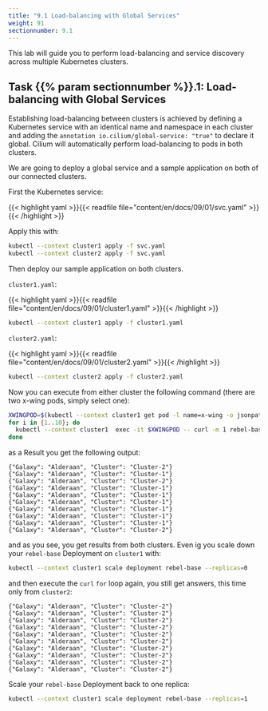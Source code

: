 ```yaml
---
title: "9.1 Load-balancing with Global Services"
weight: 91
sectionnumber: 9.1
---
```


This lab will guide you to perform load-balancing and service discovery across multiple Kubernetes clusters.


## Task {{% param sectionnumber %}}.1: Load-balancing with Global Services

Establishing load-balancing between clusters is achieved by defining a Kubernetes service with an identical name and namespace in each cluster and adding the `annotation io.cilium/global-service: "true"` to declare it global. Cilium will automatically perform load-balancing to pods in both clusters.

We are going to deploy a global service and a sample application on both of our connected clusters.

First the Kubernetes service:

{{< highlight yaml >}}{{< readfile file="content/en/docs/09/01/svc.yaml" >}}{{< /highlight >}}

Apply this with:

```bash
kubectl --context cluster1 apply -f svc.yaml
kubectl --context cluster2 apply -f svc.yaml
```

Then deploy our sample application on both clusters.

`cluster1.yaml`:

{{< highlight yaml >}}{{< readfile file="content/en/docs/09/01/cluster1.yaml" >}}{{< /highlight >}}

```bash
kubectl --context cluster1 apply -f cluster1.yaml
```

`cluster2.yaml`:

{{< highlight yaml >}}{{< readfile file="content/en/docs/09/01/cluster2.yaml" >}}{{< /highlight >}}

```bash
kubectl --context cluster2 apply -f cluster2.yaml
```

Now you can execute from either cluster the following command (there are two x-wing pods, simply select one):

```bash
XWINGPOD=$(kubectl --context cluster1 get pod -l name=x-wing -o jsonpath="{.items[0].metadata.name}")
for i in {1..10}; do                                       
  kubectl --context cluster1  exec -it $XWINGPOD -- curl -m 1 rebel-base
done
```

as a Result you get the following output:

```
{"Galaxy": "Alderaan", "Cluster": "Cluster-2"}
{"Galaxy": "Alderaan", "Cluster": "Cluster-1"}
{"Galaxy": "Alderaan", "Cluster": "Cluster-2"}
{"Galaxy": "Alderaan", "Cluster": "Cluster-1"}
{"Galaxy": "Alderaan", "Cluster": "Cluster-1"}
{"Galaxy": "Alderaan", "Cluster": "Cluster-1"}
{"Galaxy": "Alderaan", "Cluster": "Cluster-1"}
{"Galaxy": "Alderaan", "Cluster": "Cluster-1"}
{"Galaxy": "Alderaan", "Cluster": "Cluster-1"}
{"Galaxy": "Alderaan", "Cluster": "Cluster-2"}
```

and as you see, you get results from both clusters. Even ig you scale down your `rebel-base` Deployment on `cluster1` with:

```bash
kubectl --context cluster1 scale deployment rebel-base --replicas=0
```

and then execute the `curl` `for` loop again, you still get answers, this time only from `cluster2`:

```
{"Galaxy": "Alderaan", "Cluster": "Cluster-2"}
{"Galaxy": "Alderaan", "Cluster": "Cluster-2"}
{"Galaxy": "Alderaan", "Cluster": "Cluster-2"}
{"Galaxy": "Alderaan", "Cluster": "Cluster-2"}
{"Galaxy": "Alderaan", "Cluster": "Cluster-2"}
{"Galaxy": "Alderaan", "Cluster": "Cluster-2"}
{"Galaxy": "Alderaan", "Cluster": "Cluster-2"}
{"Galaxy": "Alderaan", "Cluster": "Cluster-2"}
{"Galaxy": "Alderaan", "Cluster": "Cluster-2"}
{"Galaxy": "Alderaan", "Cluster": "Cluster-2"}

```

Scale your `rebel-base` Deployment back to one replica:

```bash
kubectl --context cluster1 scale deployment rebel-base --replicas=1
```
